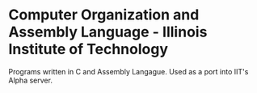 # Computer Organization and Assembly Language - Illinois Institute of Technology
Programs written in C and Assembly Langague. Used as a port into IIT's Alpha server.
